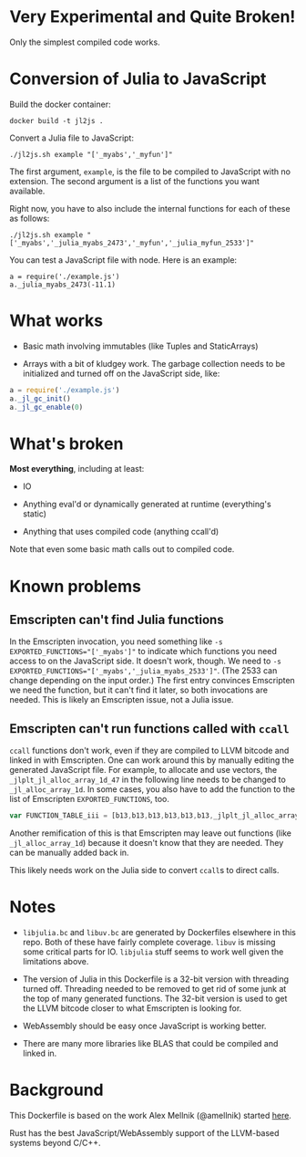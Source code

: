# Very Experimental and Quite Broken!

Only the simplest compiled code works.

# Conversion of Julia to JavaScript 

Build the docker container:

```
docker build -t jl2js .
```

Convert a Julia file to JavaScript:

```
./jl2js.sh example "['_myabs','_myfun']"
```

The first argument, `example`, is the file to be compiled to JavaScript with no extension. The second argument is a list of the functions you want available. 

Right now, you have to also include the internal functions for each of these as follows:

```
./jl2js.sh example "['_myabs','_julia_myabs_2473','_myfun','_julia_myfun_2533']"
```

You can test a JavaScript file with node. Here is an example:

```
a = require('./example.js')
a._julia_myabs_2473(-11.1)
```

# What works

* Basic math involving immutables (like Tuples and StaticArrays)

* Arrays with a bit of kludgey work. The garbage collection needs to be initialized and turned off on the JavaScript side, like:

```js
a = require('./example.js')
a._jl_gc_init()
a._jl_gc_enable(0)
```

# What's broken

**Most everything**, including at least:

* IO

* Anything eval'd or dynamically generated at runtime (everything's static)

* Anything that uses compiled code (anything ccall'd)

Note that even some basic math calls out to compiled code. 

# Known problems

## Emscripten can't find Julia functions

In the Emscripten invocation, you need something like `-s EXPORTED_FUNCTIONS="['_myabs']"` to indicate which functions you need access to on the JavaScript side. 
It doesn't work, though. We need to `-s EXPORTED_FUNCTIONS="['_myabs','_julia_myabs_2533']"`. 
(The 2533 can change depending on the input order.)
The first entry convinces Emscripten we need the function, but it can't find it later, so both invocations are needed. This is likely an Emscripten issue, not a Julia issue.

## Emscripten can't run functions called with `ccall`

`ccall` functions don't work, even if they are compiled to LLVM bitcode and linked in with Emscripten. One can work around this by manually editing the generated JavaScript file. For example, to allocate and use vectors, the `_jlplt_jl_alloc_array_1d_47` in the following line needs to be changed to `_jl_alloc_array_1d`. In some cases, you also have to add the function to the list of Emscripten `EXPORTED_FUNCTIONS`, too.

```js
var FUNCTION_TABLE_iii = [b13,b13,b13,b13,b13,b13,_jlplt_jl_alloc_array_1d_47,b13,b13,b13,b13,b13,b13,b13,b13,b13,b13,b13,b13,b13,b13,b13,_realloc,_calloc,b13,b13,b13,b13,b13
```

Another remification of this is that Emscripten may leave out functions (like  `_jl_alloc_array_1d`) because it doesn't know that they are needed. They can be manually added back in.

This likely needs work on the Julia side to convert `ccall`s to direct calls.

# Notes

* `libjulia.bc` and `libuv.bc` are generated by Dockerfiles elsewhere in this repo. Both of these have fairly complete coverage. `libuv` is missing some critical parts for IO. `libjulia` stuff seems to work well given the limitations above.

* The version of Julia in this Dockerfile is a 32-bit version with threading turned off. Threading needed to be removed to get rid of some junk at the top of many generated functions. The 32-bit version is used to get the LLVM bitcode closer to what Emscripten is looking for.

* WebAssembly should be easy once JavaScript is working better.

* There are many more libraries like BLAS that could be compiled and linked in.

# Background

This Dockerfile is based on the work Alex Mellnik (@amellnik) started [here](https://discourse.julialang.org/t/current-status-of-julia-to-js-via-emscripten/5530).

Rust has the best JavaScript/WebAssembly support of the LLVM-based systems beyond C/C++. 
